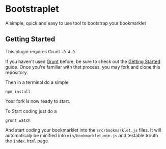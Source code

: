 # Bootstraplet

A simple, quick and easy to use tool to bootstrap your bookmarklet



## Getting Started

This plugin requires Grunt `~0.4.0`

If you haven't used [Grunt](http://gruntjs.com/) before, be sure to check out the [Getting Started](http://gruntjs.com/getting-started) guide.
Once you're familiar with that process, you may fork and clone this repository.

Then in a terminal do a simple

```shell
npm install
```

Your fork is now ready to start.



To Start coding just do a

```shell
grunt watch
```

And start coding your bookmarklet into the `src/bookmarklet.js` files.
It will automaticaly be minified into `min/bookmarklet.min.js` and testable trouth the `index.html` page
